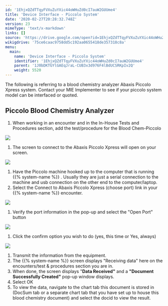 ```yaml
---
id: '1EhjxQZdTTqyFVXuZuYXic44oWHuZd0cI7auW2GUUme4'
title: 'Device Interface - Piccolo System'
date: '2020-02-27T20:28:32.748Z'
version: 23
mimeType: 'text/x-markdown'
links: []
source: 'https://drive.google.com/open?id=1EhjxQZdTTqyFVXuZuYXic44oWHuZd0cI7auW2GUUme4'
wikigdrive: '75ce6caac9758dd5c192aa0655418de357318c8a'
menu:
  main:
    name: 'Device Interface - Piccolo System'
    identifier: '1EhjxQZdTTqyFVXuZuYXic44oWHuZd0cI7auW2GUUme4'
    parent: '1J0bDKTGYlGAEqJraL-CUB3x3d976F4lBdUCSRKpIv2Q'
    weight: 5520
---
```

The following is referring to a blood chemistry analyzer Abaxis Piccolo Xpress system. Contact your MIE Implementer to see if your piccolo system model can be interfaced or quoted.
  
## Piccolo Blood Chemistry Analyzer  

1. When working in an encounter and in the In-House Tests and Procedures section, add the test/procedure for the Blood Chem-Piccolo
  
![](../device-interface-piccolo-system.assets/dbba9481cef238f732d3f6fc1bda5c02.png)  

1. The screen to connect to the Abaxis Piccolo Xpress will open on your screen.
  
![](../device-interface-piccolo-system.assets/a81f829f53e4cb2d366addb29c94d1eb.png)  

1. Have the Piccolo machine hooked up to the computer that is running {{% system-name %}} . Usually they are just a serial connection to the machine and usb connection on the other end to the computer/laptop.
2. Select the Connect to Abaxis Piccolo Xpress (choose port) link in your {{% system-name %}} encounter.
  
![](../device-interface-piccolo-system.assets/324ec0f864a9b2f1d8e7a74da200aeba.png)  

1. Verify the port information in the pop-up and select the "Open Port" button
  
![](../device-interface-piccolo-system.assets/fe5d8c12fe32029055b0b981fce623f4.png)  

1. Click the confirm option you wish to do (yes, this time or Yes, always)
  
![](../device-interface-piccolo-system.assets/7e6e665bfcc21ae7b381749dfd6a8fc0.png)  

1. Transmit the information from the equipment.
2. The {{% system-name %}} screen displays "Receiving data" here on the encounters/test & procedures section you are in.
3. When done, the screen displays "<strong>Data Received"</strong> and a <strong>"Document Successfully Created"</strong> pop-up window displays.
4. Select OK
5. To view the data, navigate to the chart tab this document is stored in (DocSum tab or a separate chart tab that you have set up to house this blood chemistry document) and select the docid to view the result.
